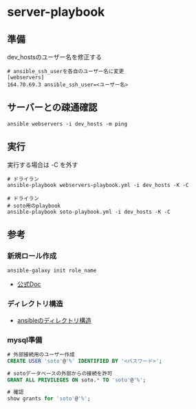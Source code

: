 # server-playbook

## 準備
dev_hostsのユーザー名を修正する
```shell
# ansible_ssh_userを各自のユーザー名に変更
[webservers]
164.70.69.3 ansible_ssh_user=<ユーザー名>
```

## サーバーとの疎通確認

```shell
ansible webservers -i dev_hosts -m ping
```

## 実行
実行する場合は -C を外す
```shell
# ドライラン
ansible-playbook webservers-playbook.yml -i dev_hosts -K -C
```
```shell
# ドライラン
# soto用のplaybook
ansible-playbook soto-playbook.yml -i dev_hosts -K -C
```

## 参考

### 新規ロール作成

```shell
ansible-galaxy init role_name
```
- [公式Doc](https://docs.ansible.com/ansible/2.9_ja/galaxy/dev_guide.html)

### ディレクトリ構造

- [ansibleのディレクトリ構造](https://docs.ansible.com/ansible/2.8/user_guide/playbooks_best_practices.html)

### mysql準備

```sql
# 外部接続用のユーザー作成
CREATE USER 'soto'@'%' IDENTIFIED BY '<パスワード>';

# sotoデータベースの外部からの接続を許可
GRANT ALL PRIVILEGES ON soto.* TO 'soto'@'%';

# 確認
show grants for 'soto'@'%';
```
